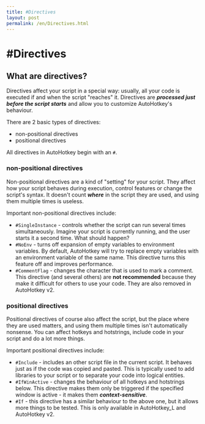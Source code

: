 ```yaml
---
title: #Directives
layout: post
permalink: /en/Directives.html
---
```


# \#Directives

## What are directives?
Directives affect your script in a special way: usually, all your code is executed if and when the script "reaches" it. Directives are ***processed just before the script starts*** and allow you to customize AutoHotkey's behaviour.

There are 2 basic types of directives:
* non-positional directives
* positional directives

All directives in AutoHotkey begin with an `#`.

### non-positional directives
Non-positional directives are a kind of "setting" for your script. They affect how your script behaves during execution, control features or change the script's syntax. It doesn't count ***where*** in the script they are used, and using them multiple times is useless.

Important non-positional directives include:
* `#SingleInstance` - controls whether the script can run several times simultaneously. Imagine your script is currently running, and the user starts it a second time. What should happen?
* `#NoEnv` - turns off expansion of empty variables to environment variables. By default, AutoHotkey will try to replace empty variables with an environment variable of the same name. This directive turns this feature off and improves performance.
* `#CommentFlag` - changes the character that is used to mark a comment. This directive (and several others) are **not recommended** because they make it difficult for others to use your code. They are also removed in AutoHotkey v2.

### positional directives
Positional directives of course also affect the script, but the place where they are used matters, and using them multiple times isn't automatically nonsense. You can affect hotkeys and hotstrings, include code in your script and do a lot more things.

Important positional directives include:
* `#Include` - includes an other script file in the current script. It behaves just as if the code was copied and pasted. This is typically used to add libraries to your script or to separate your code into logical entities.
* `#IfWinActive` - changes the behaviour of all hotkeys and hotstrings below. This directive makes them only be triggered if the specified window is active - it makes them ***context-sensitive***.
* `#If` - this directive has a similar behaviour to the above one, but it allows more things to be tested. This is only available in AutoHotkey_L and AutoHotkey v2.
